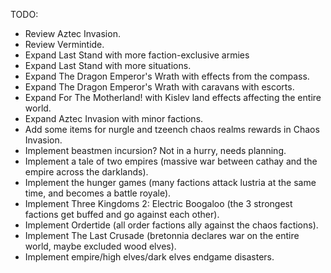 TODO:
- Review Aztec Invasion.
- Review Vermintide.
- Expand Last Stand with more faction-exclusive armies
- Expand Last Stand with more situations.
- Expand The Dragon Emperor's Wrath with effects from the compass.
- Expand The Dragon Emperor's Wrath with caravans with escorts.
- Expand For The Motherland! with Kislev land effects affecting the entire world.
- Expand Aztec Invasion with minor factions.
- Add some items for nurgle and tzeench chaos realms rewards in Chaos Invasion.
- Implement beastmen incursion? Not in a hurry, needs planning.
- Implement a tale of two empires (massive war between cathay and the empire across the darklands).
- Implement the hunger games (many factions attack lustria at the same time, and becomes a battle royale).
- Implement Three Kingdoms 2: Electric Boogaloo (the 3 strongest factions get buffed and go against each other).
- Implement Ordertide (all order factions ally against the chaos factions).
- Implement The Last Crusade (bretonnia declares war on the entire world, maybe excluded wood elves).
- Implement empire/high elves/dark elves endgame disasters.
